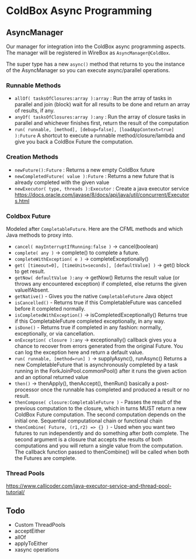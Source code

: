 # ColdBox Async Programming


## AsyncManager

Our manager for integration into the ColdBox async programming aspects. The manager will be registered in WireBox as `AsyncManager@ColdBox`.

The super type has a new `async()` method that returns to you the instance of the AsyncManager so you can execute async/parallel operations.

### Runnable Methods

- `allOf( tasksOfClosures:array ):array` : Run the array of tasks in parallel and join (block) wait for all results to be done and return an array of results, if any.
- `anyOf( tasksOfClosures:array ):any` : Run the array of closure tasks in parallel and whichever finishes first, return the result of the computation
- `run( runnable, [method], [debug=false], [loadAppContext=true] ):Future` A shortcut to execute a runnable method/closure/lambda and give you back a ColdBox Future the computation.

### Creation Methods

- `newFuture():Future` : Returns a new empty ColdBox future
- `newCompletedFuture( value ):Future` : Returns a new future that is already completed with the given value
- `newExecutor( type, threads ):Executor` : Create a java executor service
https://docs.oracle.com/javase/8/docs/api/java/util/concurrent/Executors.html

### Coldbox Future

Modeled after `CompletableFuture`. Here are the CFML methods and which Java methods to proxy into.

- `cancel( mayInterruptIfRunning:false )` -> cancel(boolean)
- `complete( any )` -> complete() to complete a future.
- `completeWithException( e )` -> completeExceptionally()
- `get( [timeout=0], [timeUnit=seconds], [defaultValue] )` -> get() block to get result.
- `getNow( defaultValue ):any` -> getNow() Returns the result value (or throws any encountered exception) if completed, else returns the given valueIfAbsent.
- `getNative()` - Gives you the native `CompletableFuture` Java object
- `isCancelled()` - Returns true if this CompletableFuture was cancelled before it completed normally.
- `isCompletedWithException()` -> isCompletedExceptionally() Returns true if this CompletableFuture completed exceptionally, in any way.
- `isDone()` - Returns true if completed in any fashion: normally, exceptionally, or via cancellation.
- `onException( closure ):any` -> exceptionally() callback gives you a chance to recover from errors generated from the original Future. You can log the exception here and return a default value.
- `run( runnable, [method=run] )` -> supplyAsync(), runAsync() Returns a new CompletableFuture that is asynchronously completed by a task running in the ForkJoinPool.commonPool() after it runs the given action and an optional returned value
- `then()` -> thenApply(), thenAccept(), thenRun() basically a post-processor once the runnable has completed and produced a result or no result.
- `thenCompose( closure:CompletableFuture )` - Passes the result of the previous computation to the closure, which in turns MUST return a new ColdBox Future computation. The second computation depends on the initial one. Sequential computational chain or functional chain
- `thenCombine( Future, (r1,r2) => {} )` - Used when you want two futures to run independently and do something after both complete. The second argument is a closure that accepts the results of both computations and you will return a single value from the computation. The callback function passed to thenCombine() will be called when both the Futures are complete.


### Thread Pools

https://www.callicoder.com/java-executor-service-and-thread-pool-tutorial/



## Todo

- Custom ThreadPools
- acceptEither
- allOf
- applyToEither
- xasync operations